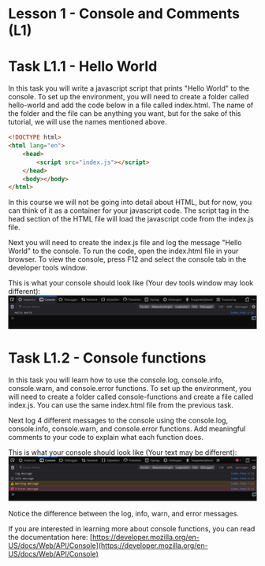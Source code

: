 # Lesson 1 - Console and Comments (L1)

# Task L1.1 - Hello World

In this task you will write a javascript script that prints "Hello World" to the console.
To set up the environment, you will need to create a folder called hello-world and add the code below in a file called index.html.
The name of the folder and the file can be anything you want, but for the sake of this tutorial, we will use the names mentioned above.

```html
<!DOCTYPE html>
<html lang="en">
    <head>
        <script src="index.js"></script>
    </head>
    <body></body>
</html>
```

In this course we will not be going into detail about HTML, but for now, you can think of it as a container for your javascript code.
The script tag in the head section of the HTML file will load the javascript code from the index.js file.

Next you will need to create the index.js file and log the message "Hello World" to the console.
To run the code, open the index.html file in your browser.
To view the console, press F12 and select the console tab in the developer tools window.

This is what your console should look like (Your dev tools window may look different):
![Console](../images/hello-world-console.png)

# Task L1.2 - Console functions

In this task you will learn how to use the console.log, console.info, console.warn, and console.error functions.
To set up the environment, you will need to create a folder called console-functions and create a file called index.js.
You can use the same index.html file from the previous task.

Next log 4 different messages to the console using the console.log, console.info, console.warn, and console.error functions.
Add meaningful comments to your code to explain what each function does.

This is what your console should look like (Your text may be different):
![Console](../images/console-functions-console.png)

Notice the difference between the log, info, warn, and error messages.

If you are interested in learning more about console functions, you can read the documentation here:
[https://developer.mozilla.org/en-US/docs/Web/API/Console](https://developer.mozilla.org/en-US/docs/Web/API/Console)
